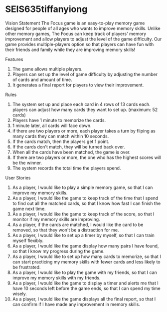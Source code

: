 # SEIS635tiffanyiong

Vision Statement
The Focus game is an easy-to-play memory game designed for people of all ages who wants to improve memory skills. Unlike other memory games, The Focus can keep track of players' memory improvement and allow players to adjust the level of the game difficulty. Our game provides multiple-players option so that players can have fun with their friends and family while they are improving memory skills! 


Features
1. The game allows multiple players.
2. Players can set up the level of game difficulty by adjusting the number of cards and amount of time.
3. It generates a final report for players to view their improvement.

 
 Rules
1. The system set up and place each card in 4 rows of 13 cards each. 
    players can adjust how many cards they want to set up. (maximum: 52 cards)
2. Players have 1 minute to memorize the cards.
3. 1 minute later, all cards will face down.
4. if there are two players or more, each player takes a turn by fliping as many cards they can match within 10 seconds.
5. If the cards match, then the players get 1 point. 
6. If the cards don't match, they will be turned back over.
7. When all the cards have been matched, the game is over. 
8. If there are two players or more, the one who has the highest scores will be the winner.
9. The system records the total time the players spend.


 User Stories
1. As a player, I would like to play a simple memory game, so that I can improve my memory skills.
2. As a player, I would like the game to keep track of the time that I spend to find out all the matched cards, so that I know how fast I can finish the game next time.
3. As a player, I would like the game to keep track of the score, so that I monitor if my memory skills are improving.
4. As a player, if the cards are matched, I would like the card to be removed, so that they won't be a distraction for me.
5. As a player, I would like to set up a timer by myself, so that I can train myself flexibly.
6. As a player, I would like the game display how many pairs I have found, so that I know my progress during the game.
7. As a player, I would like to set up how many cards to memorize, so that I can start practicing my memory skills with fewer cards and less likely to be frustrated.
8. As a player, I would like to play the game with my friends, so that I can improve my memory skills with my friends.
9. As a player, I would like the game to display a timer and alerts me that I have 10 seconds left before the game ends, so that I can spend my time wisely.
10. As a player, I would like the game displays all the final report, so that I can confirm if I have made any improvement in memory skills.